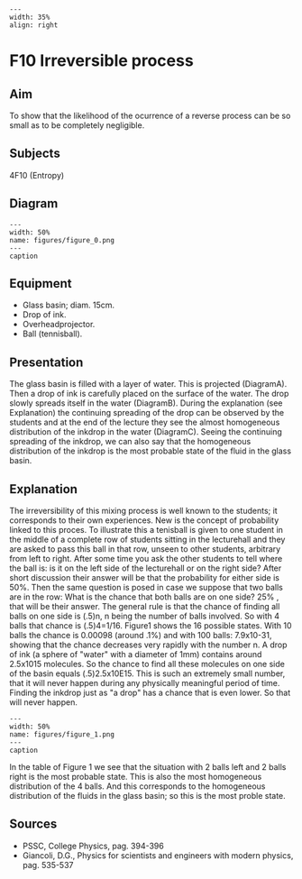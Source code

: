 
```{figure} /figures/busy.png
---
width: 35%
align: right
```
# F10 Irreversible process 
    
  
## Aim   
 To show that the likelihood of the ocurrence of a reverse process can be so small as to be completely negligible.    
  
## Subjects   
 4F10 (Entropy)    
  
## Diagram   
   
```{figure} figures/figure_0.png  
---  
width: 50%  
name: figures/figure_0.png  
---  
caption  
``` 
      
  
## Equipment   
 
 *  Glass basin; diam. 15cm. 
 *  Drop of ink. 
 *  Overheadprojector. 
 *  Ball (tennisball).
     
  
## Presentation   
 The glass basin is filled with a layer of water. This is projected (DiagramA). Then a drop of ink is carefully placed on the surface of the water. The drop slowly spreads itself in the water (DiagramB). During the explanation (see Explanation) the continuing spreading of the drop can be observed by the students and at the end of the lecture they see the almost homogeneous distribution of the inkdrop in the water (DiagramC). Seeing the continuing spreading of the inkdrop, we can also say that the homogeneous distribution of the inkdrop is the most probable state of the fluid in the glass basin.    
  
## Explanation   
 The irreversibility of this mixing process is well known to the students; it corresponds to their own experiences. New is the concept of probability linked to this proces. To illustrate this a tenisball is given to one student in the middle of a complete row of students sitting in the lecturehall and they are asked to pass this ball in that row, unseen to other students, arbitrary from left to right. After some time you ask the other students to tell where the ball is: is it on the left side of the lecturehall or on the right side? After short discussion their answer will be that the probability for either side is 50%. Then the same question is posed in case we suppose that two balls are in the row: What is the chance that both balls are on one side? 25% , that will be their answer. The general rule is that the chance of finding all balls on one side is (.5)n, n being the number of balls involved. So with 4 balls that chance is (.5)4=1/16. Figure1 shows the 16 possible states. With 10 balls the chance is 0.00098 (around .1%) and with 100 balls: 7.9x10-31, showing that the chance decreases very rapidly with the number n. A drop of ink (a sphere of "water" with a diameter of 1mm) contains around 2.5x1015 molecules. So the chance to find all these molecules on one side of the basin equals (.5)2.5x10E15. This is such an extremely small number, that it will never happen during any physically meaningful period of time. Finding the inkdrop just as "a drop" has a chance that is even lower. So that will never happen.    
```{figure} figures/figure_1.png  
---  
width: 50%  
name: figures/figure_1.png  
---  
caption  
``` 
 In the table of Figure 1 we see that the situation with 2 balls left and 2 balls right is the most probable state. This is also the most homogeneous distribution of the 4 balls. And this corresponds to the homogeneous distribution of the fluids in the glass basin; so this is the most proble state.    
  
## Sources   
 
 *  PSSC, College Physics, pag. 394-396 
 *  Giancoli, D.G., Physics for scientists and engineers with modern physics, pag. 535-537
  